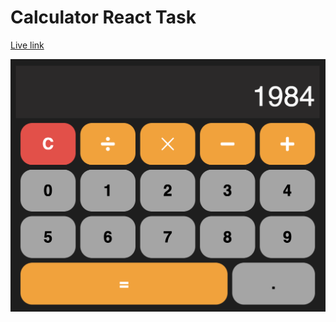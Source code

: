 # Calculator React Task

[Live link](https://calculator-react-task.vercel.app/)

<img src='app.png'>
